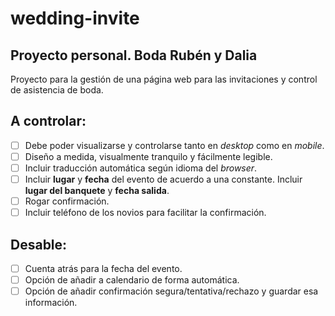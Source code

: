 # wedding-invite
## Proyecto personal. **Boda Rubén y Dalia**
Proyecto para la gestión de una página web para las invitaciones y control de asistencia de boda.

## A controlar:
- [ ] Debe poder visualizarse y controlarse tanto en *desktop* como en *mobile*.
- [ ] Diseño a medida, visualmente tranquilo y fácilmente legible.
- [ ] Incluir traducción automática según idioma del *browser*.
- [ ] Incluir **lugar** y **fecha** del evento de acuerdo a una constante. Incluir **lugar del banquete** y **fecha salida**.
- [ ] Rogar confirmación.
- [ ] Incluir teléfono de los novios para facilitar la confirmación.

## Desable:
- [ ] Cuenta atrás para la fecha del evento.
- [ ] Opción de añadir a calendario de forma automática.
- [ ] Opción de añadir confirmación segura/tentativa/rechazo y guardar esa información.
